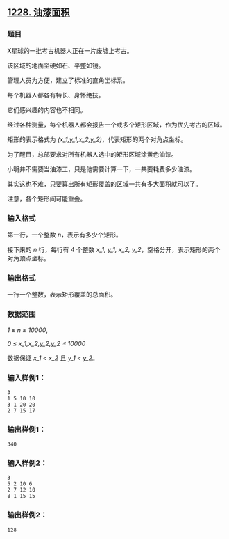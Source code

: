 ## [1228. 油漆面积](https://www.acwing.com/problem/content/1230/)

### 题目

X星球的一批考古机器人正在一片废墟上考古。

该区域的地面坚硬如石、平整如镜。

管理人员为方便，建立了标准的直角坐标系。

每个机器人都各有特长、身怀绝技。

它们感兴趣的内容也不相同。

经过各种测量，每个机器人都会报告一个或多个矩形区域，作为优先考古的区域。

矩形的表示格式为 *(x_1,y_1,x_2,y_2)*，代表矩形的两个对角点坐标。

为了醒目，总部要求对所有机器人选中的矩形区域涂黄色油漆。

小明并不需要当油漆工，只是他需要计算一下，一共要耗费多少油漆。

其实这也不难，只要算出所有矩形覆盖的区域一共有多大面积就可以了。

注意，各个矩形间可能重叠。

### 输入格式

第一行，一个整数 *n*，表示有多少个矩形。

接下来的 *n* 行，每行有 *4* 个整数 *x_1, y_1, x_2, y_2*，空格分开，表示矩形的两个对角顶点坐标。

### 输出格式

一行一个整数，表示矩形覆盖的总面积。

### 数据范围

*1 ≤ n ≤ 10000*,

*0 ≤ x_1,x_2,y_2,y_2 ≤ 10000*

数据保证 *x_1 < x_2* 且 *y_1 < y_2*。

### 输入样例1：

```
3
1 5 10 10
3 1 20 20
2 7 15 17
```

### 输出样例1：

```
340
```

### 输入样例2：

```
3
5 2 10 6
2 7 12 10
8 1 15 15
```

### 输出样例2：

```
128
```
